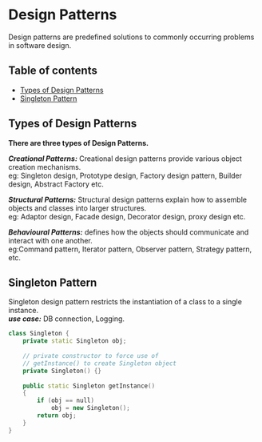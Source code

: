 # Design Patterns

Design patterns are predefined solutions to commonly occurring problems in software design.

## Table of contents

* [Types of Design Patterns](#types)
* [Singleton Pattern](#singleton)



## Types of Design Patterns

**There are three types of Design Patterns.**

***Creational Patterns:*** Creational design patterns provide various object creation mechanisms.\
eg: Singleton design, Prototype design, Factory design pattern, Builder design, Abstract Factory etc.

***Structural Patterns:*** Structural design patterns explain how to assemble objects and classes into larger structures.\
eg: Adaptor design, Facade design, Decorator design, proxy design etc.

***Behavioural Patterns:*** defines how the objects should communicate and interact with one another.\
eg:Command pattern, Iterator pattern, Observer pattern, Strategy pattern, etc.



## Singleton Pattern
Singleton design pattern restricts the instantiation of a class to a single instance.\
***use case:*** DB connection, Logging.

```cpp
class Singleton {
    private static Singleton obj;
 
    // private constructor to force use of
    // getInstance() to create Singleton object
    private Singleton() {}
 
    public static Singleton getInstance()
    {
        if (obj == null)
            obj = new Singleton();
        return obj;
    }
}
```


